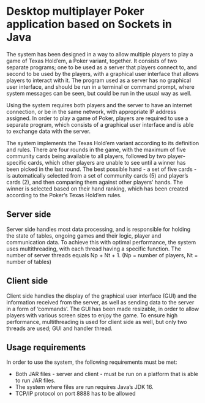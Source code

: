 # Desktop multiplayer Poker application based on Sockets in Java

The system has been designed in a way to allow multiple players to play a game of Texas
Hold’em, a Poker variant, together. It consists of two separate programs; one to be used as a
server that players connect to, and second to be used by the players, with a graphical user
interface that allows players to interact with it. The program used as a server has no graphical
user interface, and should be run in a terminal or command prompt, where system messages
can be seen, but could be run in the usual way as well.

Using the system requires both players and the server to have an internet connection, or be in
the same network, with appropriate IP address assigned. In order to play a game of Poker,
players are required to use a separate program, which consists of a graphical user interface
and is able to exchange data with the server.

The system implements the Texas Hold’em variant according to its definition and rules.
There are four rounds in the game, with the maximum of five community cards being
available to all players, followed by two player-specific cards, which other players are unable
to see until a winner has been picked in the last round. The best possible hand - a set of five
cards - is automatically selected from a set of community cards (5) and player’s cards (2), and
then comparing them against other players’ hands. The winner is selected based on their hand
ranking, which has been created according to the Poker’s Texas Hold’em rules.

## Server side
Server side handles most data processing, and is responsible for holding the state of tables,
ongoing games and their logic, player and communication data. To achieve this with optimal
performance, the system uses multithreading, with each thread having a specific function. 
The number of server threads equals Np + Nt + 1.
(Np = number of players, Nt = number of tables)

## Client side
Client side handles the display of the graphical user interface (GUI) and the information
received from the server, as well as sending data to the server in a form of ‘commands’.
The GUI has been made resizable, in order to allow players with various screen sizes to enjoy
the game. To ensure high performance, multithreading is used for client side as well, but only
two threads are used; GUI and handler thread.



## Usage requirements

In order to use the system, the following requirements must be met:
- Both JAR files - server and client - must be run on a platform that is able to run JAR files.
- The system where files are run requires Java’s JDK 16.
- TCP/IP protocol on port 8888 has to be allowed
